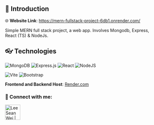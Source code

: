 
## 📝 Introduction


🌐 **Website Link**: https://mern-fullstack-project-6db1.onrender.com/

Simple MERN full stack project, a web app. Involves Mongodb, Express, React (TS) & NodeJs.



## 👓 Technologies



![MongoDB](https://img.shields.io/badge/MongoDB-%234ea94b.svg?style=for-the-badge&logo=mongodb&logoColor=white) 
![Express.js](https://img.shields.io/badge/express.js-%23404d59.svg?style=for-the-badge&logo=express&logoColor=%2361DAFB)
![React](https://img.shields.io/badge/react-%2320232a.svg?style=for-the-badge&logo=react&logoColor=%2361DAFB)
![NodeJS](https://img.shields.io/badge/node.js-6DA55F?style=for-the-badge&logo=node.js&logoColor=white)

![Vite](https://img.shields.io/badge/vite-%23646CFF.svg?style=for-the-badge&logo=vite&logoColor=white)
![Bootstrap](https://img.shields.io/badge/bootstrap-%238511FA.svg?style=for-the-badge&logo=bootstrap&logoColor=white)

**Frontend and Backend Host**: <a href="https://render.com">Render.com</a>

### 🤝 Connect with me:
<a href="https://www.linkedin.com/in/sean-wei-lee-40918415b"><img align="left" src="https://raw.githubusercontent.com/yushi1007/yushi1007/main/images/linkedin.svg" alt="Lee Sean Wei | LinkedIn" width="50px"/></a>
